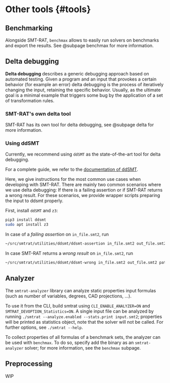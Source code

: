 # Other tools {#tools}

## Benchmarking

Alongside SMT-RAT, `benchmax` allows to easily run solvers on benchmarks and export the results.
See @subpage benchmax for more information.

## Delta debugging

**Delta debugging** describes a generic debugging approach based on automated testing.
Given a program and an input that provokes a certain behavior (for example an error) delta debugging is the process of iteratively changing the input, retaining the specific behavior. Usually, as the ultimate goal is a minimal example that triggers some bug by the application of a set of transformation rules.

### SMT-RAT's own delta tool

SMT-RAT has its own tool for delta debugging, see @subpage delta for more information.

### Using ddSMT

Currently, we recommend using `ddSMT` as the state-of-the-art tool for delta debugging.

For a complete guide, we refer to the [documentation of ddSMT](https://ddsmt.readthedocs.io/).

Here, we give instructions for the most common use cases when developing with SMT-RAT. There are mainly two common scenarios where we use delta debugging: If there is a failing assertion or if SMT-RAT returns a wrong result. For these scenarios, we provide wrapper scripts preparing the input to ddsmt properly. 

First, install `ddSMT` and `z3`:
```bash
pip3 install ddsmt
sudo apt install z3
```

In case of a *failing assertion* on `in_file.smt2`, run
```bash
~/src/smtrat/utilities/ddsmt/ddsmt-assertion in_file.smt2 out_file.smt2 path_to_solver
```

In case SMT-RAT returns a *wrong result* on `in_file.smt2`, run
```bash
~/src/smtrat/utilities/ddsmt/ddsmt-wrong in_file.smt2 out_file.smt2 path_to_solver
```

## Analyzer

The `smtrat-analyzer` library can analyze static properties input formulas (such as number of variables, degrees, CAD projections, ...).

To use it from the CLI, build smtrat using `CLI_ENABLE_ANALYZER=ON` and `SMTRAT_DEVOPTION_Statistics=ON`. A single input file can be analyzed by running `./smtrat --analyze.enabled --stats.print input.smt2`; properties will be printed as statistics object, note that the solver will not be called. For further options, see `./smtrat --help`.

To collect properties of all formulas of a benchmark sets, the analyzer can be used with `benchmax`. To do so, specify add the binary as an `smtrat-analyzer` solver; for more information, see the `benchmax` subpage.

## Preprocessing

WIP